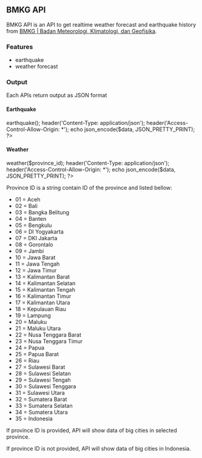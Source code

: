## BMKG API

BMKG API is an API to get realtime weather forecast and earthquake history from [BMKG | Badan Meteorologi, Klimatologi, dan Geofisika](http://www.bmkg.go.id).

### Features

- earthquake
- weather forecast

### Output

Each APIs return output as JSON format

#### Earthquake

<?php
require('lib/bmkg.php');

$bmkg = new BMKG();

$data = $bmkg->earthquake();

header('Content-Type: application/json');
header('Access-Control-Allow-Origin: *');
echo json_encode($data, JSON_PRETTY_PRINT);
?>

#### Weather

<?php
$province_id = $_GET['province_id'];
require('lib/bmkg.php');

$bmkg = new BMKG();

$data = $bmkg->weather($province_id);

header('Content-Type: application/json');
header('Access-Control-Allow-Origin: *');
echo json_encode($data, JSON_PRETTY_PRINT);
?>

Province ID is a string contain ID of the province and listed bellow:

- 01 = Aceh
- 02 = Bali
- 03 = Bangka Belitung
- 04 = Banten
- 05 = Bengkulu
- 06 = DI Yogyakarta
- 07 = DKI Jakarta
- 08 = Gorontalo
- 09 = Jambi
- 10 = Jawa Barat
- 11 = Jawa Tengah
- 12 = Jawa Timur
- 13 = Kalimantan Barat
- 14 = Kalimantan Selatan
- 15 = Kalimantan Tengah
- 16 = Kalimantan Timur
- 17 = Kalimantan Utara
- 18 = Kepulauan Riau
- 19 = Lampung
- 20 = Maluku
- 21 = Maluku Utara
- 22 = Nusa Tenggara Barat
- 23 = Nusa Tenggara Timur
- 24 = Papua
- 25 = Papua Barat
- 26 = Riau
- 27 = Sulawesi Barat
- 28 = Sulawesi Selatan
- 29 = Sulawesi Tengah
- 30 = Sulawesi Tenggara
- 31 = Sulawesi Utara
- 32 = Sumatera Barat
- 33 = Sumatera Selatan
- 34 = Sumatera Utara
- 35 = Indonesia

If province ID is provided, API will show data of big cities in selected province.

If province ID is not provided, API will show data of big cities in Indonesia.


